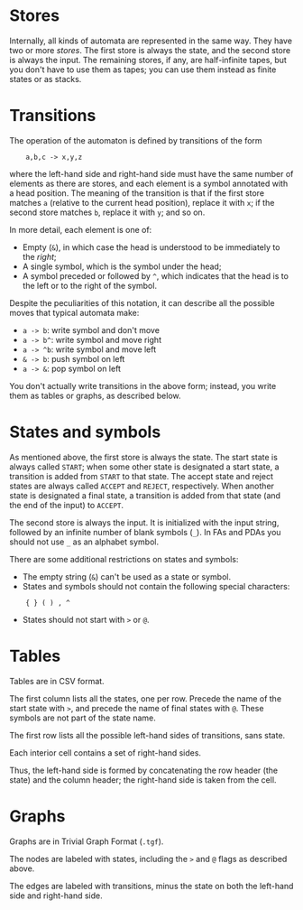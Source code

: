 Stores
======

Internally, all kinds of automata are represented in the same
way. They have two or more _stores_. The first store is always the
state, and the second store is always the input. The remaining stores,
if any, are half-infinite tapes, but you don't have to use them as
tapes; you can use them instead as finite states or as stacks.

Transitions
===========

The operation of the automaton is defined by transitions of the form
```
    a,b,c -> x,y,z
```
where the left-hand side and right-hand side must have the same number
of elements as there are stores, and each element is a symbol
annotated with a head position. The meaning of the transition is that
if the first store matches `a` (relative to the current head
position), replace it with `x`; if the second store matches `b`,
replace it with `y`; and so on.

In more detail, each element is one of:

- Empty (`&`), in which case the head is understood to be immediately
  to the _right_;
- A single symbol, which is the symbol under the head;
- A symbol preceded or followed by `^`, which indicates that the head
  is to the left or to the right of the symbol.

Despite the peculiarities of this notation, it can describe all the
possible moves that typical automata make:

- `a -> b`: write symbol and don't move
- `a -> b^`: write symbol and move right
- `a -> ^b`: write symbol and move left
- `& -> b`: push symbol on left
- `a -> &`: pop symbol on left

You don't actually write transitions in the above form; instead, you
write them as tables or graphs, as described below.

States and symbols
==================

As mentioned above, the first store is always the state. The start
state is always called `START`; when some other state is designated a
start state, a transition is added from `START` to that state. The
accept state and reject states are always called `ACCEPT` and
`REJECT`, respectively. When another state is designated a final
state, a transition is added from that state (and the end of the
input) to `ACCEPT`.

The second store is always the input. It is initialized with the input
string, followed by an infinite number of blank symbols (`_`). In FAs
and PDAs you should not use `_` as an alphabet symbol.

There are some additional restrictions on states and symbols:
- The empty string (`&`) can't be used as a state or symbol.
- States and symbols should not contain the following special characters:
```
    { } ( ) , ^
```
- States should not start with `>` or `@`.

Tables
======

Tables are in CSV format.

The first column lists all the states, one per row. Precede the name
of the start state with `>`, and precede the name of final states with
`@`. These symbols are not part of the state name.

The first row lists all the possible left-hand sides of transitions,
sans state.

Each interior cell contains a set of right-hand sides.

Thus, the left-hand side is formed by concatenating the row header
(the state) and the column header; the right-hand side is taken from
the cell.

Graphs
======

Graphs are in Trivial Graph Format (`.tgf`).

The nodes are labeled with states, including the `>` and `@` flags as
described above.

The edges are labeled with transitions, minus the state on both the
left-hand side and right-hand side.

